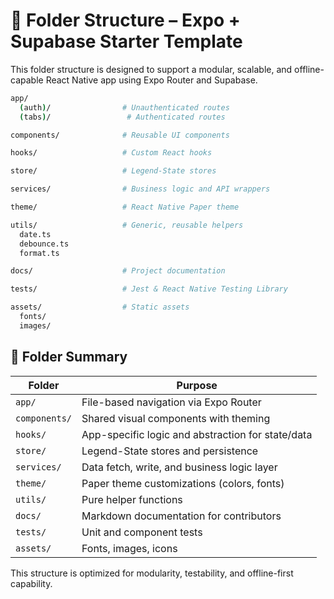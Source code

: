 # 📁 Folder Structure – Expo + Supabase Starter Template

This folder structure is designed to support a modular, scalable, and offline-capable React Native app using Expo Router and Supabase.

```bash
app/
  (auth)/                # Unauthenticated routes
  (tabs)/                 # Authenticated routes

components/              # Reusable UI components

hooks/                   # Custom React hooks

store/                   # Legend-State stores

services/                # Business logic and API wrappers

theme/                   # React Native Paper theme

utils/                   # Generic, reusable helpers
  date.ts
  debounce.ts
  format.ts

docs/                    # Project documentation

tests/                   # Jest & React Native Testing Library

assets/                  # Static assets
  fonts/
  images/
```

## 🧠 Folder Summary

| Folder        | Purpose                                           |
| ------------- | ------------------------------------------------- |
| `app/`        | File-based navigation via Expo Router             |
| `components/` | Shared visual components with theming             |
| `hooks/`      | App-specific logic and abstraction for state/data |
| `store/`      | Legend-State stores and persistence               |
| `services/`   | Data fetch, write, and business logic layer       |
| `theme/`      | Paper theme customizations (colors, fonts)        |
| `utils/`      | Pure helper functions                             |
| `docs/`       | Markdown documentation for contributors           |
| `tests/`      | Unit and component tests                          |
| `assets/`     | Fonts, images, icons                              |

This structure is optimized for modularity, testability, and offline-first capability.
